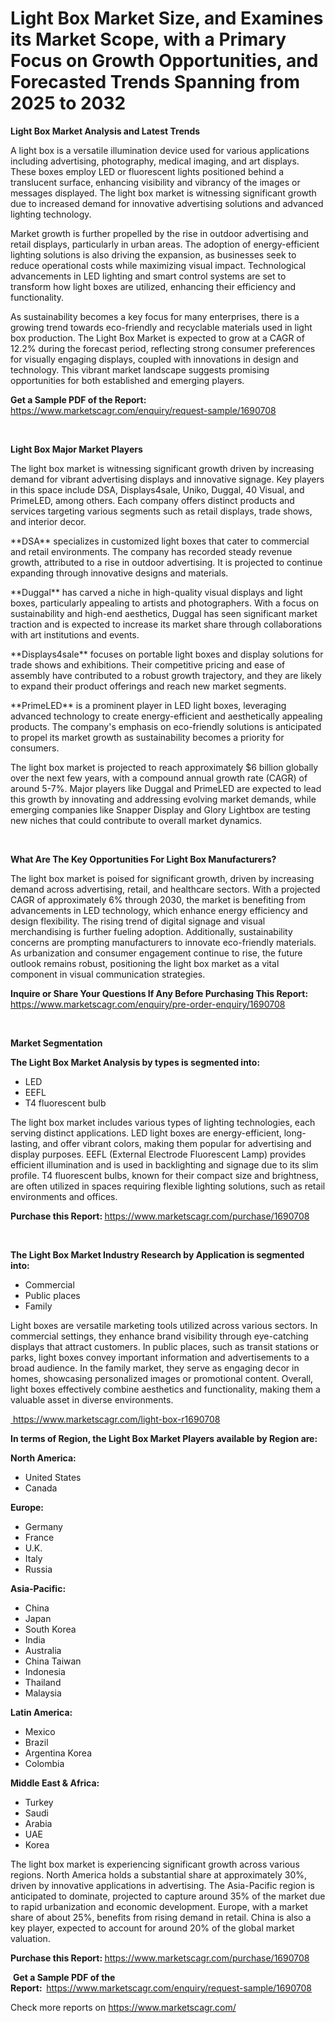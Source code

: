 <p><h1>Light Box Market Size, and Examines its Market Scope, with a Primary Focus on Growth Opportunities, and Forecasted Trends Spanning from 2025 to 2032</h1></p><p><strong>Light Box Market Analysis and Latest Trends</strong></p>
<p><p>A light box is a versatile illumination device used for various applications including advertising, photography, medical imaging, and art displays. These boxes employ LED or fluorescent lights positioned behind a translucent surface, enhancing visibility and vibrancy of the images or messages displayed. The light box market is witnessing significant growth due to increased demand for innovative advertising solutions and advanced lighting technology.</p><p>Market growth is further propelled by the rise in outdoor advertising and retail displays, particularly in urban areas. The adoption of energy-efficient lighting solutions is also driving the expansion, as businesses seek to reduce operational costs while maximizing visual impact. Technological advancements in LED lighting and smart control systems are set to transform how light boxes are utilized, enhancing their efficiency and functionality.</p><p>As sustainability becomes a key focus for many enterprises, there is a growing trend towards eco-friendly and recyclable materials used in light box production. The Light Box Market is expected to grow at a CAGR of 12.2% during the forecast period, reflecting strong consumer preferences for visually engaging displays, coupled with innovations in design and technology. This vibrant market landscape suggests promising opportunities for both established and emerging players.</p></p>
<p><strong>Get a Sample PDF of the Report:&nbsp;</strong> <a href="https://www.marketscagr.com/enquiry/request-sample/1690708?utm_campaign=2326&utm_medium=2&utm_source=Github&utm_content=ia&utm_term=16022025&utm_id=light-box">https://www.marketscagr.com/enquiry/request-sample/1690708</a></p>
<p>&nbsp;</p>
<p><strong>Light Box Major Market Players</strong></p>
<p><p>The light box market is witnessing significant growth driven by increasing demand for vibrant advertising displays and innovative signage. Key players in this space include DSA, Displays4sale, Uniko, Duggal, 40 Visual, and PrimeLED, among others. Each company offers distinct products and services targeting various segments such as retail displays, trade shows, and interior decor.</p><p>**DSA** specializes in customized light boxes that cater to commercial and retail environments. The company has recorded steady revenue growth, attributed to a rise in outdoor advertising. It is projected to continue expanding through innovative designs and materials.</p><p>**Duggal** has carved a niche in high-quality visual displays and light boxes, particularly appealing to artists and photographers. With a focus on sustainability and high-end aesthetics, Duggal has seen significant market traction and is expected to increase its market share through collaborations with art institutions and events.</p><p>**Displays4sale** focuses on portable light boxes and display solutions for trade shows and exhibitions. Their competitive pricing and ease of assembly have contributed to a robust growth trajectory, and they are likely to expand their product offerings and reach new market segments.</p><p>**PrimeLED** is a prominent player in LED light boxes, leveraging advanced technology to create energy-efficient and aesthetically appealing products. The company's emphasis on eco-friendly solutions is anticipated to propel its market growth as sustainability becomes a priority for consumers.</p><p>The light box market is projected to reach approximately $6 billion globally over the next few years, with a compound annual growth rate (CAGR) of around 5-7%. Major players like Duggal and PrimeLED are expected to lead this growth by innovating and addressing evolving market demands, while emerging companies like Snapper Display and Glory Lightbox are testing new niches that could contribute to overall market dynamics.</p></p>
<p>&nbsp;</p>
<p><strong>What Are The Key Opportunities For Light Box Manufacturers?</strong></p>
<p><p>The light box market is poised for significant growth, driven by increasing demand across advertising, retail, and healthcare sectors. With a projected CAGR of approximately 6% through 2030, the market is benefiting from advancements in LED technology, which enhance energy efficiency and design flexibility. The rising trend of digital signage and visual merchandising is further fueling adoption. Additionally, sustainability concerns are prompting manufacturers to innovate eco-friendly materials. As urbanization and consumer engagement continue to rise, the future outlook remains robust, positioning the light box market as a vital component in visual communication strategies.</p></p>
<p><strong>Inquire or Share Your Questions If Any Before Purchasing This Report:</strong> <a href="https://www.marketscagr.com/enquiry/pre-order-enquiry/1690708?utm_campaign=2326&utm_medium=2&utm_source=Github&utm_content=ia&utm_term=16022025&utm_id=light-box">https://www.marketscagr.com/enquiry/pre-order-enquiry/1690708</a></p>
<p>&nbsp;</p>
<p><strong>Market Segmentation</strong></p>
<p><strong>The Light Box Market Analysis by types is segmented into:</strong></p>
<p><ul><li>LED</li><li>EEFL</li><li>T4 fluorescent bulb</li></ul></p>
<p><p>The light box market includes various types of lighting technologies, each serving distinct applications. LED light boxes are energy-efficient, long-lasting, and offer vibrant colors, making them popular for advertising and display purposes. EEFL (External Electrode Fluorescent Lamp) provides efficient illumination and is used in backlighting and signage due to its slim profile. T4 fluorescent bulbs, known for their compact size and brightness, are often utilized in spaces requiring flexible lighting solutions, such as retail environments and offices.</p></p>
<p><strong>Purchase this Report:&nbsp;</strong><a href="https://www.marketscagr.com/purchase/1690708?utm_campaign=2326&utm_medium=2&utm_source=Github&utm_content=ia&utm_term=16022025&utm_id=light-box">https://www.marketscagr.com/purchase/1690708</a></p>
<p>&nbsp;</p>
<p><strong>The Light Box Market Industry Research by Application is segmented into:</strong></p>
<p><ul><li>Commercial</li><li>Public places</li><li>Family</li></ul></p>
<p><p>Light boxes are versatile marketing tools utilized across various sectors. In commercial settings, they enhance brand visibility through eye-catching displays that attract customers. In public places, such as transit stations or parks, light boxes convey important information and advertisements to a broad audience. In the family market, they serve as engaging decor in homes, showcasing personalized images or promotional content. Overall, light boxes effectively combine aesthetics and functionality, making them a valuable asset in diverse environments.</p></p>
<p><a href="https://www.marketscagr.com/light-box-r1690708?utm_campaign=2326&utm_medium=2&utm_source=Github&utm_content=ia&utm_term=16022025&utm_id=light-box">&nbsp;https://www.marketscagr.com/light-box-r1690708</a></p>
<p><strong>In terms of Region, the Light Box Market Players available by Region are:</strong></p>
<p>
    <p> <strong> North America: </strong>
        <ul>
            <li>United States</li>
            <li>Canada</li>
        </ul>
        </p> 
    <p> <strong> Europe: </strong>
        <ul>
            <li>Germany</li>
            <li>France</li>
            <li>U.K.</li>
            <li>Italy</li>
            <li>Russia</li>
        </ul>
        </p> 
    <p> <strong> Asia-Pacific: </strong>
        <ul>
            <li>China</li>
            <li>Japan</li>
            <li>South Korea</li>
            <li>India</li>
            <li>Australia</li>
            <li>China Taiwan</li>
            <li>Indonesia</li>
            <li>Thailand</li>
            <li>Malaysia</li>
        </ul>
        </p> 
    <p> <strong> Latin America: </strong>
        <ul>
            <li>Mexico</li>
            <li>Brazil</li>
            <li>Argentina Korea</li>
            <li>Colombia</li>
        </ul>
        </p> 
    <p> <strong> Middle East & Africa: </strong>
        <ul>
            <li>Turkey</li>
            <li>Saudi</li>
            <li>Arabia</li>
            <li>UAE</li>
            <li>Korea</li>
        </ul>
    </p>
    </p>
<p><p>The light box market is experiencing significant growth across various regions. North America holds a substantial share at approximately 30%, driven by innovative applications in advertising. The Asia-Pacific region is anticipated to dominate, projected to capture around 35% of the market due to rapid urbanization and economic development. Europe, with a market share of about 25%, benefits from rising demand in retail. China is also a key player, expected to account for around 20% of the global market valuation.</p></p>
<p><strong>Purchase this Report: </strong><a href="https://www.marketscagr.com/purchase/1690708?utm_campaign=2326&utm_medium=2&utm_source=Github&utm_content=ia&utm_term=16022025&utm_id=light-box">https://www.marketscagr.com/purchase/1690708</a></p>
<p>&nbsp;<strong>Get a Sample PDF of the Report:&nbsp;&nbsp;</strong><a href="https://www.marketscagr.com/enquiry/request-sample/1690708?utm_campaign=2326&utm_medium=2&utm_source=Github&utm_content=ia&utm_term=16022025&utm_id=light-box">https://www.marketscagr.com/enquiry/request-sample/1690708</a></p>
<p><strong></strong></p>
<p>Check more reports on <a href="https://www.marketscagr.com/?utm_campaign=2326&utm_medium=2&utm_source=Github&utm_content=ia&utm_term=16022025&utm_id=light-box">https://www.marketscagr.com/</a></p>